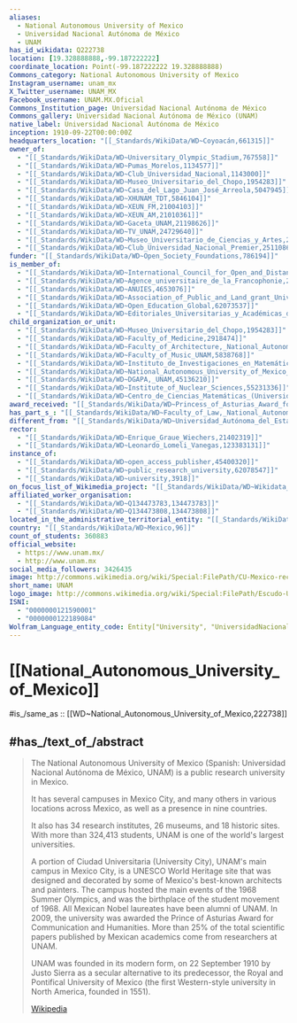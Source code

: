 ```yaml
---
aliases:
  - National Autonomous University of Mexico
  - Universidad Nacional Autónoma de México
  - UNAM
has_id_wikidata: Q222738
location: [19.328888888,-99.187222222]
coordinate_location: Point(-99.187222222 19.328888888)
Commons_category: National Autonomous University of Mexico
Instagram_username: unam_mx
X_Twitter_username: UNAM_MX
Facebook_username: UNAM.MX.Oficial
Commons_Institution_page: Universidad Nacional Autónoma de México
Commons_gallery: Universidad Nacional Autónoma de México (UNAM)
native_label: Universidad Nacional Autónoma de México
inception: 1910-09-22T00:00:00Z
headquarters_location: "[[_Standards/WikiData/WD~Coyoacán,661315]]"
owner_of:
  - "[[_Standards/WikiData/WD~Universitary_Olympic_Stadium,767558]]"
  - "[[_Standards/WikiData/WD~Pumas_Morelos,1134577]]"
  - "[[_Standards/WikiData/WD~Club_Universidad_Nacional,1143000]]"
  - "[[_Standards/WikiData/WD~Museo_Universitario_del_Chopo,1954283]]"
  - "[[_Standards/WikiData/WD~Casa_del_Lago_Juan_José_Arreola,5047945]]"
  - "[[_Standards/WikiData/WD~XHUNAM_TDT,5846104]]"
  - "[[_Standards/WikiData/WD~XEUN_FM,21004103]]"
  - "[[_Standards/WikiData/WD~XEUN_AM,21010361]]"
  - "[[_Standards/WikiData/WD~Gaceta_UNAM,21198626]]"
  - "[[_Standards/WikiData/WD~TV_UNAM,24729640]]"
  - "[[_Standards/WikiData/WD~Museo_Universitario_de_Ciencias_y_Artes,24766580]]"
  - "[[_Standards/WikiData/WD~Club_Universidad_Nacional_Premier,25110868]]"
funder: "[[_Standards/WikiData/WD~Open_Society_Foundations,786194]]"
is_member_of:
  - "[[_Standards/WikiData/WD~International_Council_for_Open_and_Distance_Education,1666471]]"
  - "[[_Standards/WikiData/WD~Agence_universitaire_de_la_Francophonie,2826718]]"
  - "[[_Standards/WikiData/WD~ANUIES,4653076]]"
  - "[[_Standards/WikiData/WD~Association_of_Public_and_Land_grant_Universities,4810015]]"
  - "[[_Standards/WikiData/WD~Open_Education_Global,62073537]]"
  - "[[_Standards/WikiData/WD~Editoriales_Universitarias_y_Académicas_de_México,124515982]]"
child_organization_or_unit:
  - "[[_Standards/WikiData/WD~Museo_Universitario_del_Chopo,1954283]]"
  - "[[_Standards/WikiData/WD~Faculty_of_Medicine,2918474]]"
  - "[[_Standards/WikiData/WD~Faculty_of_Architecture,_National_Autonomous_University_of_Mexico,5428908]]"
  - "[[_Standards/WikiData/WD~Faculty_of_Music_UNAM,5838768]]"
  - "[[_Standards/WikiData/WD~Instituto_de_Investigaciones_en_Matemáticas_Aplicadas_y_Sistemas,17073865]]"
  - "[[_Standards/WikiData/WD~National_Autonomous_University_of_Mexico_Institute_of_Physics,39944976]]"
  - "[[_Standards/WikiData/WD~DGAPA,_UNAM,45136210]]"
  - "[[_Standards/WikiData/WD~Institute_of_Nuclear_Sciences,55231336]]"
  - "[[_Standards/WikiData/WD~Centro_de_Ciencias_Matemáticas_(Universidad_Nacional_Autónoma_de_México),55588478]]"
award_received: "[[_Standards/WikiData/WD~Princess_of_Asturias_Award_for_Communications_and_Humanities,3323451]]"
has_part_s_: "[[_Standards/WikiData/WD~Faculty_of_Law,_National_Autonomous_University_of_Mexico,5854814]]"
different_from: "[[_Standards/WikiData/WD~Universidad_Autónoma_del_Estado_de_México,18360632]]"
rector:
  - "[[_Standards/WikiData/WD~Enrique_Graue_Wiechers,21402319]]"
  - "[[_Standards/WikiData/WD~Leonardo_Lomeli_Vanegas,123383131]]"
instance_of:
  - "[[_Standards/WikiData/WD~open_access_publisher,45400320]]"
  - "[[_Standards/WikiData/WD~public_research_university,62078547]]"
  - "[[_Standards/WikiData/WD~university,3918]]"
on_focus_list_of_Wikimedia_project: "[[_Standards/WikiData/WD~Wikidata_WikiProject_Academic_Publisher,117222928]]"
affiliated_worker_organisation:
  - "[[_Standards/WikiData/WD~Q134473783,134473783]]"
  - "[[_Standards/WikiData/WD~Q134473808,134473808]]"
located_in_the_administrative_territorial_entity: "[[_Standards/WikiData/WD~Mexico_City,1489]]"
country: "[[_Standards/WikiData/WD~Mexico,96]]"
count_of_students: 360883
official_website:
  - https://www.unam.mx/
  - http://www.unam.mx
social_media_followers: 3426435
image: http://commons.wikimedia.org/wiki/Special:FilePath/CU-Mexico-rectoria-1.jpg
short_name: UNAM
logo_image: http://commons.wikimedia.org/wiki/Special:FilePath/Escudo-UNAM-escalable.svg
ISNI:
  - "0000000121590001"
  - "0000000122189084"
Wolfram_Language_entity_code: Entity["University", "UniversidadNacionalAutonomaDeMexico::6nggb"]
---
```


# [[National_Autonomous_University_of_Mexico]] 

#is_/same_as :: [[WD~National_Autonomous_University_of_Mexico,222738]] 

## #has_/text_of_/abstract 

> The National Autonomous University of Mexico 
> (Spanish: Universidad Nacional Autónoma de México, UNAM) 
> is a public research university in Mexico. 
> 
> It has several campuses in Mexico City, 
> and many others in various locations across Mexico, 
> as well as a presence in nine countries. 
> 
> It also has 34 research institutes, 26 museums, and 18 historic sites. 
> With more than 324,413 students, UNAM is one of the world's largest universities.
>
> A portion of Ciudad Universitaria (University City), UNAM's main campus in Mexico City, is a UNESCO World Heritage site that was designed and decorated by some of Mexico's best-known architects and painters. The campus hosted the main events of the 1968 Summer Olympics, and was the birthplace of the student movement of 1968.  All Mexican Nobel laureates have been alumni of UNAM. In 2009, the university was awarded the Prince of Asturias Award for Communication and Humanities. More than 25% of the total scientific papers published by Mexican academics come from researchers at UNAM.
>
> UNAM was founded in its modern form, on 22 September 1910 by Justo Sierra as a secular alternative to its predecessor, the Royal and Pontifical University of Mexico (the first Western-style university in North America, founded in 1551).
>
> [Wikipedia](https://en.wikipedia.org/wiki/National%20Autonomous%20University%20of%20Mexico) 

